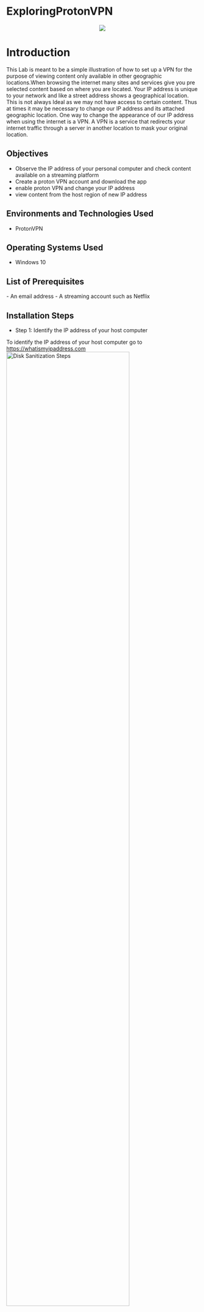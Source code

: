 # ExploringProtonVPN
<p align="center">
<img src="https://rb.gy/uhnqh" />
</p>

<h1>Introduction</h1>
This Lab is meant to be a simple illustration of how to set up a VPN for the purpose of viewing content only available in other geographic locations.When browsing the internet many sites and services give you pre selected content based on where you are located. Your IP address is unique to your network and like a street address shows a geographical location. This is not always Ideal as we may not have access to certain content. Thus at times it may be necessary to change our IP address and its attached geographic location. One way to change the appearance of our IP address when using the internet is a VPN. A VPN is a service that redirects your internet traffic through a server in another location to mask your original location. 


<h2>Objectives</h2>

- Observe the IP address of your personal computer and check content available on a streaming platform
- Create a proton VPN account and download the app
- enable proton VPN and change your IP address
- view content from the host region of new IP address
  

<h2>Environments and Technologies Used</h2>

-  ProtonVPN

<h2>Operating Systems Used</h2>

-  Windows 10 

<h2>List of Prerequisites</h2>
-  An email address
-  A streaming account such as Netflix

<h2>Installation Steps</h2>

-  Step 1: Identify the IP address of your host computer
  

To identify the IP address of your host computer go to https://whatismyipaddress.com
<img src="https://i.imgur.com/fHI3giz.png" height="80%" width="80%" alt="Disk Sanitization Steps"/>

With this IP address when we browse the internet we will be given content aimed at the US, but what if we would like to see content for another country?
That is where a VPN comes in. With a VPN we can appear to be in the location of whatever proxy server we choose. 

- Step 2: Browse to your streaming service of choice for the sake of this lab we will use Netflix as an example. As was stated before Netflix is showing content for the US audience due to the fact we have a US based IP address.
 <img src="https://i.imgur.com/Ryk2p08.png" height="80%" width="80%" alt="Disk Sanitization Steps"/>
- Step 3: Sign up for a VPN service such as Proton VPN https://protonvpn.com/
  <img src="https://i.imgur.com/jikaz4o.png" height="80%" width="80%" alt="Disk Sanitization Steps"/>

   Sign up for Proton VPN using an email address.
- Step 4: Download Proton VPN
 <img src="https://i.imgur.com/mDmeM4F.png" height="80%" width="80%" alt="Disk Sanitization Steps"/>
- Step 5: Open Proton VPN and log in to your account.
  <img src="https://i.imgur.com/gkP5yJ6.png" height="80%" width="80%" alt="Disk Sanitization Steps"/>
  <img src="https://i.imgur.com/C4GrFiX.png" height="80%" width="80%" alt="Disk Sanitization Steps"/>

- Step 6: Pick a location that you would like to see content from and click connect. In this case we will choose Japan.

 <img src="https://i.imgur.com/HTEKX0T.png" height="80%" width="80%" alt="Disk Sanitization Steps"/>
Once connected we will have successfully changed our IP location to Japan.

- Step 7: Check the location of your new IP address using https://whatismyipaddress.com once again.
 <img src="https://i.imgur.com/1Bkfucb.png" height="80%" width="80%" alt="Disk Sanitization Steps"/>

As you can see your IP now appears to be located in Japan. This will allow you to see content ment for japanese audiences. 

- Step 8: Browse to a streaming service of your choice and watch content for the location of your new IP address, in this case Japan.
- <img src="https://i.imgur.com/hdrhnYw.png" height="80%" width="80%" alt="Disk Sanitization Steps"/>
As you can see you now have access to content for the Japanese audience. This is due to the fact that you are running your internet traffic through a Japan based server via proton VPN. This process can be replicated for any Location provided by the VPN service as your IP address is what websites use to track your location.

